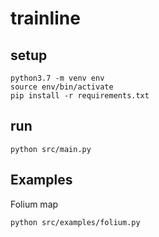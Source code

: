 # trainline

## setup

```
python3.7 -m venv env
source env/bin/activate
pip install -r requirements.txt
```

## run

```
python src/main.py
```

## Examples

Folium map
```
python src/examples/folium.py
```

